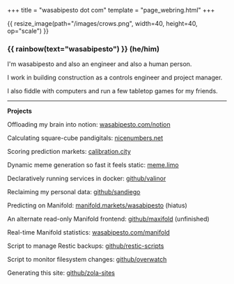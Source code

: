 +++
title = "wasabipesto dot com"
template = "page_webring.html"
+++

{{ resize_image(path="/images/crows.png", width=40, height=40, op="scale") }}

### {{ rainbow(text="wasabipesto") }} (he/him)

I'm wasabipesto and also an engineer and also a human person.

I work in building construction as a controls engineer and project manager.

I also fiddle with computers and run a few tabletop games for my friends.

***

**Projects**

Offloading my brain into notion: [wasabipesto.com/notion](https://wasabipesto.com/notion)

Calculating square-cube pandigitals: [nicenumbers.net](https://nicenumbers.net)

Scoring prediction markets: [calibration.city](https://calibration.city)

Dynamic meme generation so fast it feels static: [meme.limo](https://meme.limo)

Declaratively running services in docker: [github/valinor](https://github.com/wasabipesto/valinor)

Reclaiming my personal data: [github/sandiego](https://github.com/wasabipesto/sandiego)

Predicting on Manifold: [manifold.markets/wasabipesto](https://manifold.markets/wasabipesto) (hiatus)

An alternate read-only Manifold frontend: [github/maxifold](https://github.com/wasabipesto/maxifold) (unfinished)

Real-time Manifold statistics: [wasabipesto.com/manifold](https://wasabipesto.com/manifold/markets/)

Script to manage Restic backups: [github/restic-scripts](https://github.com/wasabipesto/restic-scripts)

Script to monitor filesystem changes: [github/overwatch](https://github.com/wasabipesto/overwatch)

Generating this site: [github/zola-sites](https://github.com/wasabipesto/zola-sites)